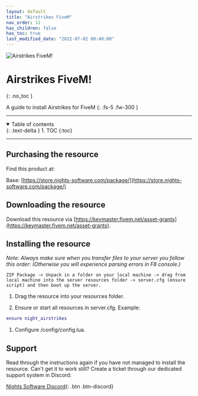 ```yaml
---
layout: default
title: "Airstrikes FiveM"
nav_order: 12
has_children: false
has_toc: true
last_modified_date: "2022-07-02 00:40:00"
---
```


<img class="cover-img" src="/assets/img/airstrikes.png" alt="Airstrikes FiveM!" draggable="false">

# Airstrikes FiveM!
{: .no_toc }

A guide to install Airstrikes for FiveM
{: .fs-5 .fw-300 }

---

<details open markdown="block">
  <summary>
    Table of contents
  </summary>
  {: .text-delta }
1. TOC
{:toc}
</details>

---

## Purchasing the resource

Find this product at:

Base: [https://store.nights-software.com/package/](https://store.nights-software.com/package/)

## Downloading the resource

Download this resource via [https://keymaster.fivem.net/asset-grants](https://keymaster.fivem.net/asset-grants).

## Installing the resource

*Note: Always make sure when you transfer files to your server you follow this order: (Otherwise you will experience parsing errors in F8 console.)*

```
ZIP Package -> Unpack in a folder on your local machine -> drag from local machine into the server resources folder -> server.cfg (ensure script) and then boot up the server.
```

1. Drag the resource into your resources folder.

1. Ensure or start all resources in server.cfg. 
Example:
```lua
ensure night_airstrikes
```

1. Configure /config/config.lua.

## Support

Read through the instructions again if you have not managed to install the resource. Can't get it to work still? 
Create a ticket through our dedicated support system in Discord: 

[Nights Software Discord](https://ns.ea-rp.com){: .btn .btn-discord}
